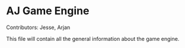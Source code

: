 # AJ Game Engine

Contributors: Jesse, Arjan

This file will contain all the general information about the game engine.